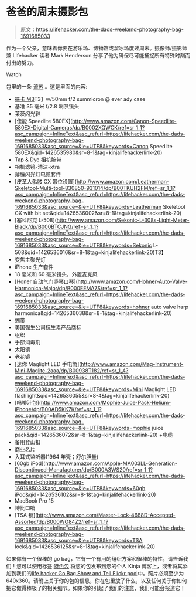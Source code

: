 # 爸爸的周末摄影包

> 原文：<https://lifehacker.com/the-dads-weekend-photography-bag-1691685033>

作为一个父亲，意味着你要在游乐场、博物馆或溜冰场度过周末。摄像师/摄影师兼 Lifehacker 读者 Mark Henderson 分享了他为确保尽可能捕捉所有特殊时刻而付出的努力。

Watch

包里的一条 [流苏](http://www.freitag.ch/Fundamentals/Backpacks/FRINGE/pa/F49) 。这是里面的内容:

*   [徕卡 M3](http://en.wikipedia.org/wiki/Leica_M3)T3】w/50mm f/2 summicron @ ever ady case
*   基准 35 毫米 f/2.8 喇叭镜头
*   莱茨闪光鞋
*   [佳能 Speedlite 580EX](http://www.amazon.com/Canon-Speedlite-580EX-Digital-Cameras/dp/B0002XQWCK/ref=sr_1_1?asc_campaign=InlineText&asc_refurl=https://lifehacker.com/the-dads-weekend-photography-bag-1691685033&asc_source=&ie=UTF8&keywords=Canon Speedlite 580EX&qid=1426535980&sr=8-1&tag=kinjalifehackerlink-20)
*   Tap & Dye 相机腕带
*   相机滤镜-清洁-xtra
*   薄膜闪光灯电缆套件
*   [皮革人骷髅 CX 带位设置](http://www.amazon.com/Leatherman-Skeletool-Multi-tool-830850-931014/dp/B00TKUH2FM/ref=sr_1_1?asc_campaign=InlineText&asc_refurl=https://lifehacker.com/the-dads-weekend-photography-bag-1691685033&asc_source=&ie=UTF8&keywords=Leatherman Skeletool CX with bit set&qid=1426536002&sr=8-1&tag=kinjalifehackerlink-20)
*   [塞科尼克 L-508](http://www.amazon.com/Sekonic-L-308s-Light-Meter-Black/dp/B000BTCJNG/ref=sr_1_1?asc_campaign=InlineText&asc_refurl=https://lifehacker.com/the-dads-weekend-photography-bag-1691685033&asc_source=&ie=UTF8&keywords=Sekonic L-508&qid=1426536016&sr=8-1&tag=kinjalifehackerlink-20)T3】
*   变焦主聚光灯
*   iPhone 生产套件
*   18 毫米和 60 毫米镜头，外置麦克风
*   [Honer 自动气门竖琴口琴](http://www.amazon.com/Hohner-Auto-Valve-Harmonica-Major/dp/B000EEMA7S/ref=sr_1_1?asc_campaign=InlineText&asc_refurl=https://lifehacker.com/the-dads-weekend-photography-bag-1691685033&asc_source=&ie=UTF8&keywords=hohner auto valve harp harmonica&qid=1426536038&sr=8-1&tag=kinjalifehackerlink-20)
*   绷带
*   美国强生公司抗生素产品商标
*   组织
*   手部消毒剂
*   太阳镜
*   老花镜
*   [迷你 Maglight LED 手电筒](http://www.amazon.com/Mag-Instrument-Mini-Maglite-2aaa/dp/B00938T182/ref=sr_1_4?asc_campaign=InlineText&asc_refurl=https://lifehacker.com/the-dads-weekend-photography-bag-1691685033&asc_source=&ie=UTF8&keywords=Mini Maglight LED flashlight&qid=1426536055&sr=8-4&tag=kinjalifehackerlink-20)
*   [吗啡汁包](http://www.amazon.com/Mophie-Juice-Pack-Helium-iPhone/dp/B00AD5KK7K/ref=sr_1_1?asc_campaign=InlineText&asc_refurl=https://lifehacker.com/the-dads-weekend-photography-bag-1691685033&asc_source=&ie=UTF8&keywords=mophie juice pack&qid=1426536072&sr=8-1&tag=kinjalifehackerlink-20) +电缆
*   备用登山扣
*   商业名片
*   入耳式监听器(1964 年壳；舒尔胆量)
*   [60gb iPod](http://www.amazon.com/Apple-MA003LL-Generation-Discontinued-Manufacturer/dp/B000A3WS20/ref=sr_1_1?asc_campaign=InlineText&asc_refurl=https://lifehacker.com/the-dads-weekend-photography-bag-1691685033&asc_source=&ie=UTF8&keywords=60gb iPod&qid=1426536102&sr=8-1&tag=kinjalifehackerlink-20)
*   MacBook Pro 15
*   博比口哨
*   [TSA 锁](http://www.amazon.com/Master-Lock-4688D-Accepted-Assorted/dp/B000WO84Z2/ref=sr_1_1?asc_campaign=InlineText&asc_refurl=https://lifehacker.com/the-dads-weekend-photography-bag-1691685033&asc_source=&ie=UTF8&keywords=TSA lock&qid=1426536125&sr=8-1&tag=kinjalifehackerlink-20)

如果你有一个很棒的 go bag，它有一个有用的组织方案和很棒的特性，请告诉我们！您可以使用标签 [特色包](http://kinja.com/tag/featured-bag) 将您的包发布到您的个人 Kinja 博客上，或者将其添加到我们的[life hacker Go Bag Show and Tell Flickr pool](http://www.flickr.com/groups/2301352@N21)中。照片必须至少为 640x360。请附上关于你的包的信息，你在包里放了什么，以及任何关于你如何把它做得棒极了的相关细节。如果你的引起了我们的注意，我们可能会报道它！